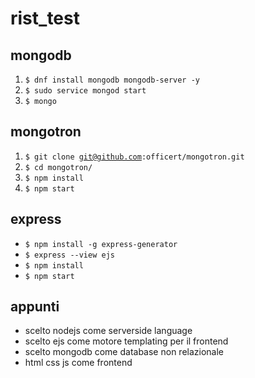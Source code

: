 # rist_test

## mongodb
1. <code>$ dnf install mongodb mongodb-server -y</code>
2. <code>$ sudo service mongod start</code>
3. <code>$ mongo</code>

## mongotron
1. <code>$ git clone git@github.com:officert/mongotron.git</code>
2. <code>$ cd mongotron/</code>
3. <code>$ npm install</code>
4. <code>$ npm start</code>

## express
+ <code>$ npm install -g express-generator</code>
+ <code>$ express --view ejs</code>
+ <code>$ npm install</code>
+ <code>$ npm start</code>

## appunti
+ scelto nodejs come serverside language
+ scelto ejs come motore templating per il frontend
+ scelto mongodb come database non relazionale
+ html css js come frontend
